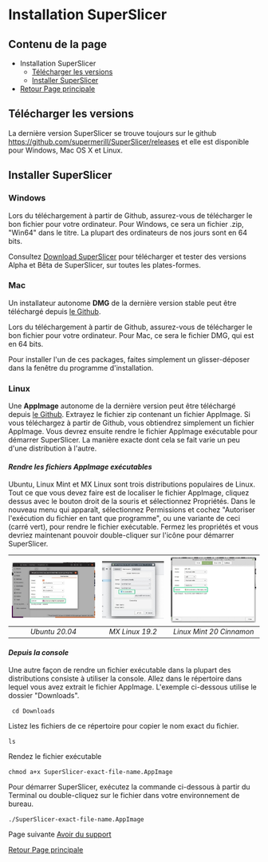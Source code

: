 # Installation SuperSlicer

## Contenu de la page

* Installation SuperSlicer
	* [Télécharger les versions](#télécharger-les-versions) 
	* [Installer SuperSlicer](#installer-superslicer)
* [Retour Page principale](../superslicer.md)


## Télécharger les versions
La dernière version SuperSlicer se trouve toujours sur le github <https://github.com/supermerill/SuperSlicer/releases> et elle est disponible pour Windows, Mac OS X et Linux.

## Installer SuperSlicer
### Windows
Lors du téléchargement à partir de Github, assurez-vous de télécharger le bon fichier pour votre ordinateur. Pour Windows, ce sera un fichier .zip, "Win64" dans le titre. La plupart des ordinateurs de nos jours sont en 64 bits.

Consultez [Download SuperSlicer](https://github.com/supermerill/SuperSlicer/releases) pour télécharger et tester des versions Alpha et Bêta de SuperSlicer, sur toutes les plates-formes.

### Mac
Un installateur autonome **DMG** de la dernière version stable peut être téléchargé depuis [le Github](https://github.com/supermerill/SuperSlicer/releases).

Lors du téléchargement à partir de Github, assurez-vous de télécharger le bon fichier pour votre ordinateur. Pour Mac, ce sera le fichier DMG, qui est en 64 bits.

Pour installer l'un de ces packages, faites simplement un glisser-déposer dans la fenêtre du programme d'installation.

### Linux
Une **AppImage** autonome de la dernière version peut être téléchargé depuis [le Github](https://github.com/supermerill/SuperSlicer/releases).  Extrayez le fichier zip contenant un fichier AppImage. Si vous téléchargez à partir de Github, vous obtiendrez simplement un fichier AppImage. Vous devrez ensuite rendre le fichier AppImage exécutable pour démarrer SuperSlicer. La manière exacte dont cela se fait varie un peu d'une distribution à l'autre.

#### *Rendre les fichiers AppImage exécutables*
Ubuntu, Linux Mint et MX Linux sont trois distributions populaires de Linux. Tout ce que vous devez faire est de localiser le fichier AppImage, cliquez dessus avec le bouton droit de la souris et sélectionnez Propriétés. Dans le nouveau menu qui apparaît, sélectionnez Permissions et cochez "Autoriser l'exécution du fichier en tant que programme", ou une variante de ceci (carré vert), pour rendre le fichier exécutable. Fermez les propriétés et vous devriez maintenant pouvoir double-cliquer sur l'icône pour démarrer SuperSlicer.

|![](./images/001.jpeg)|![](./images/002.jpeg)|![](./images/003.jpeg)|
| :-: | :-: | :-: |
|*Ubuntu 20.04*|*MX Linux 19.2*|*Linux Mint 20 Cinnamon*|

#### *Depuis la console* 
Une autre façon de rendre un fichier exécutable dans la plupart des distributions consiste à utiliser la console. Allez dans le répertoire dans lequel vous avez extrait le fichier AppImage. L'exemple ci-dessous utilise le dossier "Downloads".

	 cd Downloads

Listez les fichiers de ce répertoire pour copier le nom exact du fichier.

	ls

Rendez le fichier exécutable

	chmod a+x SuperSlicer-exact-file-name.AppImage

Pour démarrer SuperSlicer, exécutez la commande ci-dessous à partir du Terminal ou double-cliquez sur le fichier dans votre environnement de bureau.

	./SuperSlicer-exact-file-name.AppImage

Page suivante  [Avoir du support](../getting-support.md)

[Retour Page principale](../superslicer.md)
